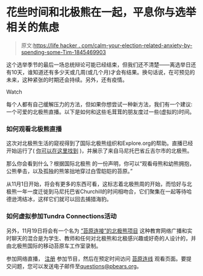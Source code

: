 # 花些时间和北极熊在一起，平息你与选举相关的焦虑

> 原文:[https://life hacker . com/calm-your-election-related-anxiety-by-spending-some-Tim-1845469903](https://lifehacker.com/calm-your-election-related-anxiety-by-spending-some-tim-1845469903)

这个选举季节的最后一场总统辩论可能已经结束，但我们还不清楚——离选举日还有10天，谁知道还有多少天或几周(或几个月)才会有结果。换句话说，在可预见的未来，这种紧张的时期还会持续。另外，还有疫情。

Watch

每个人都有自己缓解压力的方法，但如果你想尝试一种新方法，我们有一个建议:一个可爱的北极熊直播。以下是如何和这些毛茸茸的朋友度过一些(虚拟的)时间。

### 如何观看北极熊直播

这次对北极熊生活的窥视得到了国际北极熊组织和Explore.org的帮助。直播已经开始运行了( [你可以在这里找到](https://explore.org/livecams/polar-bears/polar-bear-lodge-cam) )，并展示了来自马尼托巴省丘吉尔市的北极熊。

那么你会看到什么？根据国际北极熊 的一份声明，你可以“观看母熊和幼熊拥抱，公熊拳击，以及孤独的熊笨拙地穿过白雪皑皑的苔原。”

从11月1日开始，将会有更多的东西可看，这标志着北极熊周的开始，而恰好与北极熊一年一度迁徙到马尼托巴省Churchill的时间相吻合，它们聚集在一起等待哈德逊湾结冰，这样它们就可以回去捕猎海豹。

### 如何虚拟参加Tundra Connections活动

另外，11月19日将会有一个名为 [“苔原连接”的北极熊项目](https://polarbearsinternational.org/education-center/tundra-connections-webcasts/tundra-connections-schedule) 这种教育网络广播和实时聊天的混合是为学生、教师和任何对北极熊和北极感兴趣或好奇的人设计的，并由北极熊国际的移动苔原车工作室录制。

参加网络直播， [注册](https://www.surveymonkey.com/r/TC2020_PBI) 参加节目，然后在预定时间访问 [苔原连线](https://polarbearsinternational.org/tundra-connections) 观看页面。要提交问题，您可以发送电子邮件至[questions@pbears.org](mailto:questions@pbears.org)。